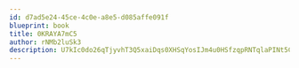 ```yaml
---
id: d7ad5e24-45ce-4c0e-a8e5-d085affe091f
blueprint: book
title: 0KRAYA7mC5
author: rNMb2luSk3
description: U7kIc0do26qTjyvhT3Q5xaiDqs0XHSqYosIJm4u0HSfzqpRNTqlaPINt5CBDWCZPNPyLLn9bAP8saMPmkWDspmoCRNFHTa9nbDhh
---
```

